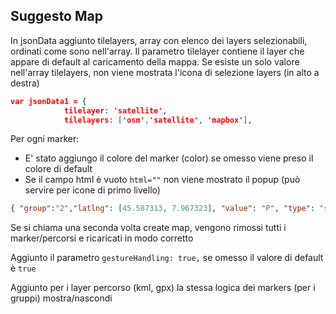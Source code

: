 ## Suggesto Map

In jsonData aggiunto tilelayers, array con elenco dei layers selezionabili, 
ordinati come sono nell'array. Il parametro tilelayer contiene il layer che appare di default al caricamento
della mappa. Se esiste un solo valore nell'array tilelayers, non viene mostrata l'icona di selezione layers (in alto a destra)

``` json
var jsonData1 = {
            tilelayer: 'satellite',
            tilelayers: ['osm','satellite', 'mapbox'],

```

Per ogni marker:

- E' stato aggiungo il colore del marker (color) se omesso viene preso il colore di default
- Se il campo html è vuoto `html=""` non viene mostrato il popup (può servire per icone di primo livello)

``` json
{ "group":"2","latlng": [45.587313, 7.967323], "value": "P", "type": "svgNumIcon", "size": 50,"color": "#FF0000",  "html": "Popup html" },
```

Se si chiama una seconda volta create map, vengono rimossi tutti i marker/percorsi e ricaricati in modo corretto

Aggiunto il parametro `gestureHandling: true,` se omesso il valore di default è `true`

Aggiunto per i layer percorso (kml, gpx) la stessa logica dei markers (per i gruppi) mostra/nascondi


